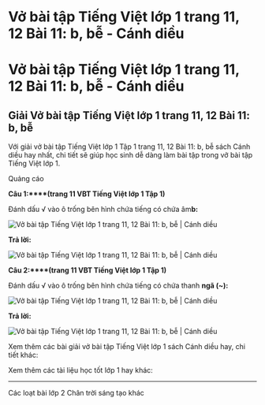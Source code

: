 # Vở bài tập Tiếng Việt lớp 1 trang 11, 12 Bài 11: b, bễ - Cánh diều

# Vở bài tập Tiếng Việt lớp 1 trang 11, 12 Bài 11: b, bễ - Cánh diều

## Giải Vở bài tập Tiếng Việt lớp 1 trang 11, 12 Bài 11: b, bễ

Với giải vở bài tập Tiếng Việt lớp 1 Tập 1 trang 11, 12 Bài 11: b, bễ sách Cánh diều hay nhất, chi tiết sẽ giúp học sinh dễ dàng làm bài tập trong vở bài tập Tiếng Việt lớp 1.

Quảng cáo

**Câu 1:****(trang 11 VBT Tiếng Việt lớp 1 Tập 1)**

Đánh dấu √ vào ô trống bên hình chứa tiếng có chứa âm**b:**

![Vở bài tập Tiếng Việt lớp 1 trang 11, 12 Bài 11: b, bễ | Cánh diều](https://www.vietjack.com/vbt-tieng-viet-1-cd/images/bai-11-b-be-1.png)

**Trả lời:**

![Vở bài tập Tiếng Việt lớp 1 trang 11, 12 Bài 11: b, bễ | Cánh diều](https://www.vietjack.com/vbt-tieng-viet-1-cd/images/bai-11-b-be-2.png)

**Câu 2:****(trang 11 VBT Tiếng Việt lớp 1 Tập 1)**

Đánh dấu √ vào ô trống bên hình chứa tiếng có chứa thanh **ngã (****~)****:**

![Vở bài tập Tiếng Việt lớp 1 trang 11, 12 Bài 11: b, bễ | Cánh diều](https://www.vietjack.com/vbt-tieng-viet-1-cd/images/bai-11-b-be-3.png)

**Trả lời:**

![Vở bài tập Tiếng Việt lớp 1 trang 11, 12 Bài 11: b, bễ | Cánh diều](https://www.vietjack.com/vbt-tieng-viet-1-cd/images/bai-11-b-be-4.png)

Xem thêm các bài giải vở bài tập Tiếng Việt lớp 1 sách Cánh diều hay, chi tiết khác:

Xem thêm các tài liệu học tốt lớp 1 hay khác:

* * *

Các loạt bài lớp 2 Chân trời sáng tạo khác
